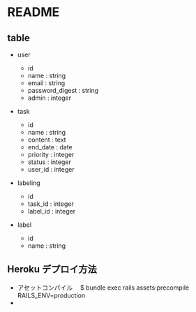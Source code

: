 # README

## table
- user
  - id
  - name : string
  - email : string
  - password_digest : string
  - admin : integer

- task
  - id
  - name : string
  - content : text
  - end_date : date
  - priority : integer
  - status : integer
  - user_id : integer

- labeling
  - id
  - task_id : integer
  - label_id : integer

- label
  - id
  - name : string


## Heroku デプロイ方法
- アセットコンパイル
　$ bundle exec rails assets:precompile RAILS_ENV=production
- 
